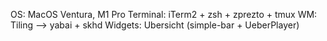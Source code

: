 OS: MacOS Ventura, M1 Pro
Terminal: iTerm2 + zsh + zprezto + tmux
WM: Tiling --> yabai + skhd
Widgets: Ubersicht (simple-bar + UeberPlayer)

